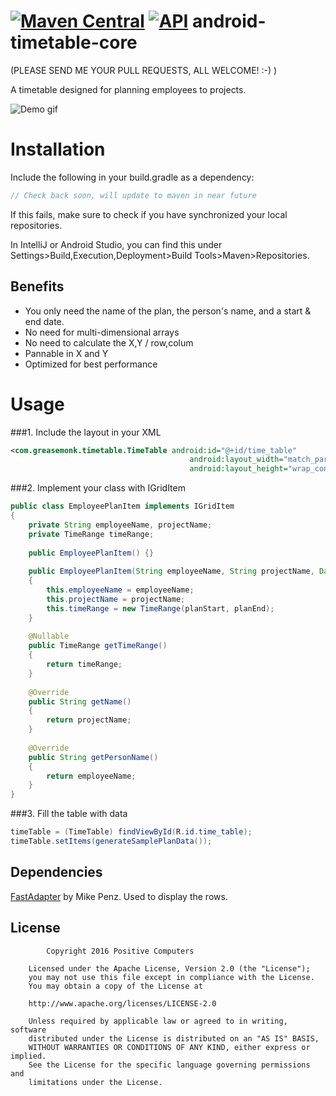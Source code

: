 [![Maven Central](https://maven-badges.herokuapp.com/maven-central/com.github.greasemonk/timetable/badge.svg?style=flat)](https://maven-badges.herokuapp.com/maven-central/com.github.greasemonk/timetable) [![API](https://img.shields.io/badge/API-16%2B-yellow.svg?style=flat)](https://android-arsenal.com/api?level=16)
android-timetable-core
===================
(PLEASE SEND ME YOUR PULL REQUESTS, ALL WELCOME! :-) )

A timetable designed for planning employees to projects.

![Demo gif](https://github.com/GreaseMonk/android-timetable-core/blob/develop/images/giphy_1.gif) 


# Installation

Include the following in your build.gradle as a dependency:

```gradle
// Check back soon, will update to maven in near future
```

If this fails, make sure to check if you have synchronized your local repositories.

In IntelliJ or Android Studio, you can find this under Settings>Build,Execution,Deployment>Build Tools>Maven>Repositories.


## Benefits

- You only need the name of the plan, the person's name, and a start & end date.
- No need for multi-dimensional arrays
- No need to calculate the X,Y / row,colum
- Pannable in X and Y
- Optimized for best performance


# Usage

###1. Include the layout in your XML

```xml
<com.greasemonk.timetable.TimeTable android:id="@+id/time_table"
                                        android:layout_width="match_parent"
                                        android:layout_height="wrap_content"/>
```


###2. Implement your class with IGridItem

```java
public class EmployeePlanItem implements IGridItem
{
	private String employeeName, projectName;
	private TimeRange timeRange;
	
	public EmployeePlanItem() {}
	
	public EmployeePlanItem(String employeeName, String projectName, Date planStart, Date planEnd)
	{
		this.employeeName = employeeName;
		this.projectName = projectName;
		this.timeRange = new TimeRange(planStart, planEnd);
	}
	
	@Nullable
	public TimeRange getTimeRange()
	{
		return timeRange;
	}
	
	@Override
	public String getName()
	{
		return projectName;
	}
	
	@Override
	public String getPersonName()
	{
		return employeeName;
	}
}
```


###3. Fill the table with data

```java
timeTable = (TimeTable) findViewById(R.id.time_table);
timeTable.setItems(generateSamplePlanData());
```


## Dependencies

[FastAdapter](https://github.com/mikepenz/fastadapter) by Mike Penz. Used to display the rows.


## License

```
		Copyright 2016 Positive Computers

	Licensed under the Apache License, Version 2.0 (the "License");
	you may not use this file except in compliance with the License.
	You may obtain a copy of the License at

	http://www.apache.org/licenses/LICENSE-2.0

	Unless required by applicable law or agreed to in writing, software
	distributed under the License is distributed on an "AS IS" BASIS,
	WITHOUT WARRANTIES OR CONDITIONS OF ANY KIND, either express or implied.
	See the License for the specific language governing permissions and
	limitations under the License.
```
